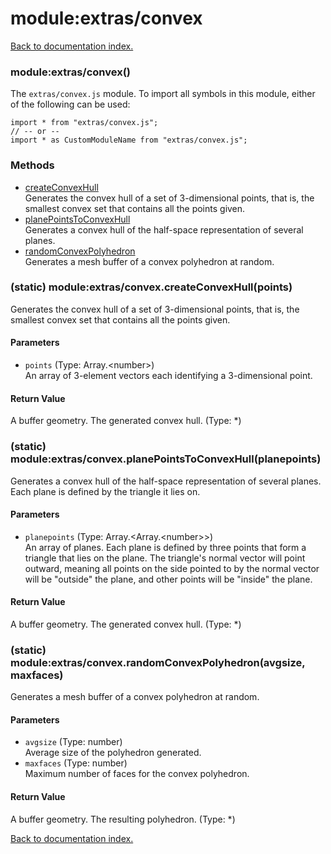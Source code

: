 # module:extras/convex

[Back to documentation index.](index.md)

<a name='extras_convex'></a>
### module:extras/convex()

The <code>extras/convex.js</code> module.
To import all symbols in this module, either of the following can be used:

    import * from "extras/convex.js";
    // -- or --
    import * as CustomModuleName from "extras/convex.js";

### Methods

* [createConvexHull](#extras_convex.createConvexHull)<br>Generates the convex hull of a set of 3-dimensional points, that is, the smallest convex set
that contains all the points given.
* [planePointsToConvexHull](#extras_convex.planePointsToConvexHull)<br>Generates a convex hull of the half-space representation
of several planes.
* [randomConvexPolyhedron](#extras_convex.randomConvexPolyhedron)<br>Generates a mesh buffer of a convex polyhedron at random.

<a name='extras_convex.createConvexHull'></a>
### (static) module:extras/convex.createConvexHull(points)

Generates the convex hull of a set of 3-dimensional points, that is, the smallest convex set
that contains all the points given.

#### Parameters

* `points` (Type: Array.&lt;number>)<br>An array of 3-element vectors each identifying a 3-dimensional point.

#### Return Value

A buffer geometry. The generated convex hull. (Type: *)

<a name='extras_convex.planePointsToConvexHull'></a>
### (static) module:extras/convex.planePointsToConvexHull(planepoints)

Generates a convex hull of the half-space representation
of several planes. Each plane is defined by the triangle it lies on.

#### Parameters

* `planepoints` (Type: Array.&lt;Array.&lt;number>>)<br>An array of planes. Each plane is defined by three points that form a triangle that lies on the plane. The triangle's normal vector will point outward, meaning all points on the side pointed to by the normal vector will be "outside" the plane, and other points will be "inside" the plane.

#### Return Value

A buffer geometry. The generated convex hull. (Type: *)

<a name='extras_convex.randomConvexPolyhedron'></a>
### (static) module:extras/convex.randomConvexPolyhedron(avgsize, maxfaces)

Generates a mesh buffer of a convex polyhedron at random.

#### Parameters

* `avgsize` (Type: number)<br>Average size of the polyhedron generated.
* `maxfaces` (Type: number)<br>Maximum number of faces for the convex polyhedron.

#### Return Value

A buffer geometry. The resulting polyhedron. (Type: *)

[Back to documentation index.](index.md)
